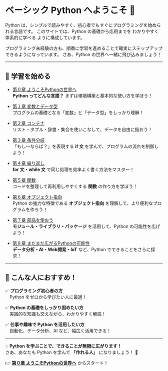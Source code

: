 # ベーシック Python へようこそ 🚀

Python は、シンプルで読みやすく、初心者でもすぐにプログラミングを始められる言語です。
このサイトでは、Python の基礎から応用までを わかりやすく体系的に学べる ように構成しています。

プログラミング未経験の方も、順番に学習を進めることで確実にステップアップ できるようになっています。
さあ、Python の世界へ一緒に飛び込みましょう！

---

## 🔗 学習を始める  

- [第０章 ようこそPythonの世界へ](./Chapter0.md)  
  **Python ってどんな言語？** まずは環境構築と基本的な使い方を学ぼう！  

- [第１章 変数とデータ型](./Chapter1.md)  
  プログラムの基礎となる「変数」と「データ型」をしっかり理解！  

- [第２章 コンテナ](./Chapter2.md)  
  リスト・タプル・辞書・集合を使いこなして、データを自由に扱おう！  

- [第３章 条件分岐](./Chapter3.md)  
  「もし〜ならば？」を表現する **if 文** を学んで、プログラムの流れを制御しよう！  

- [第４章 繰り返し](./Chapter4.md)  
  **for 文・while 文** で同じ処理を効率よく書く方法をマスター！  

- [第５章 関数](./Chapter5.md)  
  コードを整理して再利用しやすくする **関数** の作り方を学ぼう！  

- [第６章 オブジェクト指向](./Chapter6.md)  
  Python の強力な特徴である **オブジェクト指向** を理解して、より便利なプログラムを作ろう！  

- [第７章 部品を使おう](./Chapter7.md)  
  **モジュール・ライブラリ・パッケージ** を活用して、Python の可能性を広げよう！  

- [第８章 まだまだ広がるPythonの可能性](./Chapter8.md)  
  **データ分析・AI・Web開発・IoT** など、Python でできることをさらに探求！  

---

## 🎯 こんな人におすすめ！  

✅ **プログラミング初心者の方**  
　Python をゼロから学びたい人に最適！  

✅ **Python の基礎をしっかり固めたい方**  
　実践的な知識も交えながら、わかりやすく解説！  

✅ **仕事や趣味で Python を活用したい方**  
　自動化、データ分析、AI など、幅広く活用できる！  

---

💡 **Python を学ぶことで、できることが無限に広がります！**  
さあ、あなたも Python を学んで **「作れる人」** になりましょう！ 🚀  

👉 [**第０章 ようこそPythonの世界へ**](./Chapter0.md) からスタート！